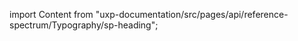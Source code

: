
import Content from "uxp-documentation/src/pages/api/reference-spectrum/Typography/sp-heading";

<Content query="product=xd"/>
